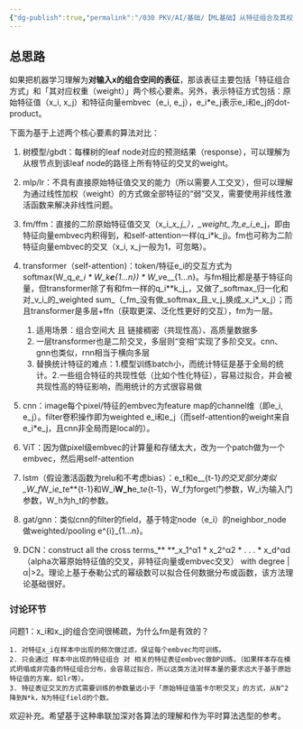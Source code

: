 ```yaml
---
{"dg-publish":true,"permalink":"/030 PKV/AI/基础/【ML基础】从特征组合及其权重的角度对常用模型做统一解释 - 2022H1/"}
---
```


## 总思路

如果把机器学习理解为**对输入x的组合空间的表征**，那该表征主要包括「特征组合方式」和「其对应权重（weight）」两个核心要素。另外，表示特征方式包括：原始特征值（x_i, x_j）和特征向量embvec（e_i, e_j），e_i*e_j表示e_i和e_j的dot-product。

下面为基于上述两个核心要素的算法对比：

1. 树模型/gbdt：每棵树的leaf node对应的预测结果（response），可以理解为从根节点到该leaf node的路径上所有特征的交叉的weight。

2. mlp/lr：不具有直接原始特征值交叉的能力（所以需要人工交叉），但可以理解为通过线性加权（weight）的方式做全部特征的“弱”交叉，需要使用非线性激活函数来解决非线性问题。

3. fm/ffm：直接的二阶原始特征值交叉（x_i_*x_j_），_weight_为_e_i*_e_j，即由特征向量embvec内积得到，和self-attention一样(q_i*k_j)。fm也可称为二阶特征向量embvec的交叉（x_i, x_j一般为1，可忽略）。

4. transformer（self-attention)：token/特征e_i的交互方式为softmax(W_q_*e_i * W_k**e**{1…n}) * W_v*e__{1…n}。与fm相比都是基于特征向量，但transformer除了有和fm一样的q_i**k_j_，又做了_softmax_归一化和对_v_i_的_weighted sum_（_fm_没有做_softmax_且_v_j_换成_x_i*_x_j）；而且transformer是多层+ffn（获取更深、泛化性更好的交互），fm为一层。
	1. 适用场景：组合空间大 且 链接稠密（共现性高）、高质量数据多
	2. 一层transformer也是二阶交叉，多层则“变相”实现了多阶交叉。cnn、gnn也类似，rnn相当于横向多层
	3. 替换统计特征的难点：1.模型训练batch小，而统计特征是基于全局的统计。2.一些组合特征的共现性低（比如个性化特征），容易过拟合，并会被共现性高的特征影响，而用统计的方式很容易做

5. cnn：image每个pixel/特征的embvec为feature map的channel维（即e_i, e_j）。filter卷积操作即为weighted e_i和e_j（而self-attention的weight来自e_i*e_j，且cnn非全局而是local的）。

6. ViT：因为做pixel级embvec的计算量和存储太大，改为一个patch做为一个embvec，然后用self-attention

7. lstm（假设激活函数为relu和不考虑bias）：e_t和e__{t-1}*的交叉部分类似_W_f*W_i*e_t*e**{t-1}和W_i**W_h**e_t*e*{t-1}，W_f为forget门参数，W_i为输入门参数，W_h为h_t的参数。

8. gat/gnn：类似cnn的filter的field，基于特定node（e_i）的neighbor_node做weighted/pooling e^{i}_{1…n}。

9. DCN：construct all the cross terms_** **_x_1^α1 * x_2^α2 * . . . * x_d^αd（alpha次幂原始特征值的交叉，非特征向量或embvec交叉） with degree |α|>2。理论上基于泰勒公式的幂级数可以拟合任何数据分布或函数，该方法理论基础很好。

### 讨论环节

问题1：x_i和x_j的组合空间很稀疏，为什么fm是有效的？

	1. 对特征x_i在样本中出现的频次做过滤，保证每个embvec均可训练。
	2. 只会通过 样本中出现的特征组合 对 相关的特征表征embvec做BP训练。（如果样本存在模式坍塌或非完备的特征组合分布，会容易过拟合，所以这类方法对样本量的要求远大于基于原始特征值的方案，如lr等）。
	3. 特征表征交叉的方式需要训练的参数量远小于「原始特征值笛卡尔积交叉」的方式，从N^2降到N*k，N为特征field的个数。

欢迎补充。希望基于这种串联加深对各算法的理解和作为平时算法选型的参考。
